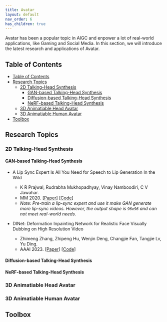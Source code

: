 ```yaml
---
title: Avatar
layout: default
nav_order: 6
has_children: true
---
```

Avatar has been a popular topic in AIGC and enpower a lot of real-world applications, like Gaming and Social Media. In this section, we will introduce the latest research and applications of Avatar.

## Table of Contents
- [Table of Contents](#table-of-contents)
- [Research Topics](#research-topics)
  - [2D Talking-Head Synthesis](#2d-talking-head-synthesis)
    - [GAN-based Talking-Head Synthesis](#gan-based-talking-head-synthesis)
    - [Diffusion-based Talking-Head Synthesis](#diffusion-based-talking-head-synthesis)
    - [NeRF-based Talking-Head Synthesis](#nerf-based-talking-head-synthesis)
  - [3D Animatiable Head Avatar](#3d-animatiable-head-avatar)
  - [3D Animatiable Human Avatar](#3d-animatiable-human-avatar)
- [Toolbox](#toolbox)

## Research Topics

### 2D Talking-Head Synthesis
#### GAN-based Talking-Head Synthesis

- A Lip Sync Expert Is All You Need for Speech to Lip Generation In the Wild
  - K R Prajwal, Rudrabha Mukhopadhyay, Vinay Namboodiri, C V Jawahar.
  - MM 2020. [[<ins>Paper</ins>](http://arxiv.org/abs/2008.10010)] [[<ins>Code</ins>](https://github.com/Rudrabha/Wav2Lip)]
  - _Note: Pre-train a lip-sync expert and use it make GAN generate more lip-sync videos. However, the output shape is `96x96` and can not meet real-world needs._
  
- DINet: Deformation Inpainting Network for Realistic Face Visually Dubbing on High Resolution Video  
  - Zhimeng Zhang, Zhipeng Hu, Wenjin Deng, Changjie Fan, Tangjie Lv, Yu Ding.  
  - AAAI 2023. [[<ins>Paper</ins>](https://arxiv.org/abs/2303.03988)] [[<ins>Code</ins>](https://github.com/MRzzm/DINet)]
  

  
#### Diffusion-based Talking-Head Synthesis
#### NeRF-based Talking-Head Synthesis

### 3D Animatiable Head Avatar

### 3D Animatiable Human Avatar

## Toolbox



